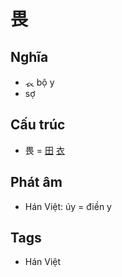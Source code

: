 # 畏

## Nghĩa

* 𧘇 bộ y
* sợ

## Cấu trúc
* 畏 = [田](田.md) [衣](衣.md)

## Phát âm

* Hán Việt: úy = điền y

## Tags
* Hán Việt

<script>window.HANZI_FIELD='畏';</script>
